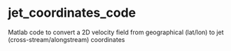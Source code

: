 # jet_coordinates_code
Matlab code to convert a 2D velocity field from geographical (lat/lon) to jet (cross-stream/alongstream) coordinates
